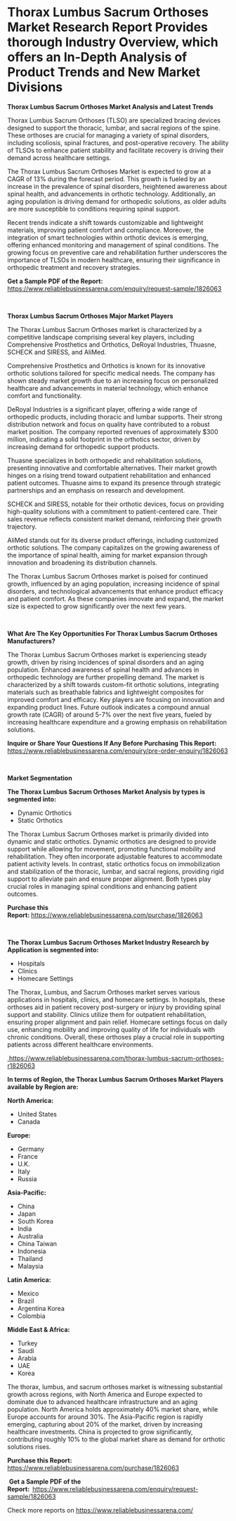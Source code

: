 <p><h1>Thorax Lumbus Sacrum Orthoses Market Research Report Provides thorough Industry Overview, which offers an In-Depth Analysis of Product Trends and New Market Divisions</h1></p><p><strong>Thorax Lumbus Sacrum Orthoses Market Analysis and Latest Trends</strong></p>
<p><p>Thorax Lumbus Sacrum Orthoses (TLSO) are specialized bracing devices designed to support the thoracic, lumbar, and sacral regions of the spine. These orthoses are crucial for managing a variety of spinal disorders, including scoliosis, spinal fractures, and post-operative recovery. The ability of TLSOs to enhance patient stability and facilitate recovery is driving their demand across healthcare settings.</p><p>The Thorax Lumbus Sacrum Orthoses Market is expected to grow at a CAGR of 13% during the forecast period. This growth is fueled by an increase in the prevalence of spinal disorders, heightened awareness about spinal health, and advancements in orthotic technology. Additionally, an aging population is driving demand for orthopedic solutions, as older adults are more susceptible to conditions requiring spinal support.</p><p>Recent trends indicate a shift towards customizable and lightweight materials, improving patient comfort and compliance. Moreover, the integration of smart technologies within orthotic devices is emerging, offering enhanced monitoring and management of spinal conditions. The growing focus on preventive care and rehabilitation further underscores the importance of TLSOs in modern healthcare, ensuring their significance in orthopedic treatment and recovery strategies.</p></p>
<p><strong>Get a Sample PDF of the Report:&nbsp;</strong> <a href="https://www.reliablebusinessarena.com/enquiry/request-sample/1826063?utm_campaign=2947&utm_medium=2&utm_source=Github&utm_content=ia&utm_term=05032025&utm_id=thorax-lumbus-sacrum-orthoses">https://www.reliablebusinessarena.com/enquiry/request-sample/1826063</a></p>
<p>&nbsp;</p>
<p><strong>Thorax Lumbus Sacrum Orthoses Major Market Players</strong></p>
<p><p>The Thorax Lumbus Sacrum Orthoses market is characterized by a competitive landscape comprising several key players, including Comprehensive Prosthetics and Orthotics, DeRoyal Industries, Thuasne, SCHECK and SIRESS, and AliMed. </p><p>Comprehensive Prosthetics and Orthotics is known for its innovative orthotic solutions tailored for specific medical needs. The company has shown steady market growth due to an increasing focus on personalized healthcare and advancements in material technology, which enhance comfort and functionality.</p><p>DeRoyal Industries is a significant player, offering a wide range of orthopedic products, including thoracic and lumbar supports. Their strong distribution network and focus on quality have contributed to a robust market position. The company reported revenues of approximately $300 million, indicating a solid footprint in the orthotics sector, driven by increasing demand for orthopedic support products.</p><p>Thuasne specializes in both orthopedic and rehabilitation solutions, presenting innovative and comfortable alternatives. Their market growth hinges on a rising trend toward outpatient rehabilitation and enhanced patient outcomes. Thuasne aims to expand its presence through strategic partnerships and an emphasis on research and development.</p><p>SCHECK and SIRESS, notable for their orthotic devices, focus on providing high-quality solutions with a commitment to patient-centered care. Their sales revenue reflects consistent market demand, reinforcing their growth trajectory.</p><p>AliMed stands out for its diverse product offerings, including customized orthotic solutions. The company capitalizes on the growing awareness of the importance of spinal health, aiming for market expansion through innovation and broadening its distribution channels.</p><p>The Thorax Lumbus Sacrum Orthoses market is poised for continued growth, influenced by an aging population, increasing incidence of spinal disorders, and technological advancements that enhance product efficacy and patient comfort. As these companies innovate and expand, the market size is expected to grow significantly over the next few years.</p></p>
<p>&nbsp;</p>
<p><strong>What Are The Key Opportunities For Thorax Lumbus Sacrum Orthoses Manufacturers?</strong></p>
<p><p>The Thorax Lumbus Sacrum Orthoses market is experiencing steady growth, driven by rising incidences of spinal disorders and an aging population. Enhanced awareness of spinal health and advances in orthopedic technology are further propelling demand. The market is characterized by a shift towards custom-fit orthotic solutions, integrating materials such as breathable fabrics and lightweight composites for improved comfort and efficacy. Key players are focusing on innovation and expanding product lines. Future outlook indicates a compound annual growth rate (CAGR) of around 5-7% over the next five years, fueled by increasing healthcare expenditure and a growing emphasis on rehabilitation solutions.</p></p>
<p><strong>Inquire or Share Your Questions If Any Before Purchasing This Report:</strong> <a href="https://www.reliablebusinessarena.com/enquiry/pre-order-enquiry/1826063?utm_campaign=2947&utm_medium=2&utm_source=Github&utm_content=ia&utm_term=05032025&utm_id=thorax-lumbus-sacrum-orthoses">https://www.reliablebusinessarena.com/enquiry/pre-order-enquiry/1826063</a></p>
<p>&nbsp;</p>
<p><strong>Market Segmentation</strong></p>
<p><strong>The Thorax Lumbus Sacrum Orthoses Market Analysis by types is segmented into:</strong></p>
<p><ul><li>Dynamic Orthotics</li><li>Static Orthotics</li></ul></p>
<p><p>The Thorax Lumbus Sacrum Orthoses market is primarily divided into dynamic and static orthotics. Dynamic orthotics are designed to provide support while allowing for movement, promoting functional mobility and rehabilitation. They often incorporate adjustable features to accommodate patient activity levels. In contrast, static orthotics focus on immobilization and stabilization of the thoracic, lumbar, and sacral regions, providing rigid support to alleviate pain and ensure proper alignment. Both types play crucial roles in managing spinal conditions and enhancing patient outcomes.</p></p>
<p><strong>Purchase this Report:&nbsp;</strong><a href="https://www.reliablebusinessarena.com/purchase/1826063?utm_campaign=2947&utm_medium=2&utm_source=Github&utm_content=ia&utm_term=05032025&utm_id=thorax-lumbus-sacrum-orthoses">https://www.reliablebusinessarena.com/purchase/1826063</a></p>
<p>&nbsp;</p>
<p><strong>The Thorax Lumbus Sacrum Orthoses Market Industry Research by Application is segmented into:</strong></p>
<p><ul><li>Hospitals</li><li>Clinics</li><li>Homecare Settings</li></ul></p>
<p><p>The Thorax, Lumbus, and Sacrum Orthoses market serves various applications in hospitals, clinics, and homecare settings. In hospitals, these orthoses aid in patient recovery post-surgery or injury by providing spinal support and stability. Clinics utilize them for outpatient rehabilitation, ensuring proper alignment and pain relief. Homecare settings focus on daily use, enhancing mobility and improving quality of life for individuals with chronic conditions. Overall, these orthoses play a crucial role in supporting patients across different healthcare environments.</p></p>
<p><a href="https://www.reliablebusinessarena.com/thorax-lumbus-sacrum-orthoses-r1826063?utm_campaign=2947&utm_medium=2&utm_source=Github&utm_content=ia&utm_term=05032025&utm_id=thorax-lumbus-sacrum-orthoses">&nbsp;https://www.reliablebusinessarena.com/thorax-lumbus-sacrum-orthoses-r1826063</a></p>
<p><strong>In terms of Region, the Thorax Lumbus Sacrum Orthoses Market Players available by Region are:</strong></p>
<p>
    <p> <strong> North America: </strong>
        <ul>
            <li>United States</li>
            <li>Canada</li>
        </ul>
        </p> 
    <p> <strong> Europe: </strong>
        <ul>
            <li>Germany</li>
            <li>France</li>
            <li>U.K.</li>
            <li>Italy</li>
            <li>Russia</li>
        </ul>
        </p> 
    <p> <strong> Asia-Pacific: </strong>
        <ul>
            <li>China</li>
            <li>Japan</li>
            <li>South Korea</li>
            <li>India</li>
            <li>Australia</li>
            <li>China Taiwan</li>
            <li>Indonesia</li>
            <li>Thailand</li>
            <li>Malaysia</li>
        </ul>
        </p> 
    <p> <strong> Latin America: </strong>
        <ul>
            <li>Mexico</li>
            <li>Brazil</li>
            <li>Argentina Korea</li>
            <li>Colombia</li>
        </ul>
        </p> 
    <p> <strong> Middle East & Africa: </strong>
        <ul>
            <li>Turkey</li>
            <li>Saudi</li>
            <li>Arabia</li>
            <li>UAE</li>
            <li>Korea</li>
        </ul>
    </p>
    </p>
<p><p>The thorax, lumbus, and sacrum orthoses market is witnessing substantial growth across regions, with North America and Europe expected to dominate due to advanced healthcare infrastructure and an aging population. North America holds approximately 40% market share, while Europe accounts for around 30%. The Asia-Pacific region is rapidly emerging, capturing about 20% of the market, driven by increasing healthcare investments. China is projected to grow significantly, contributing roughly 10% to the global market share as demand for orthotic solutions rises.</p></p>
<p><strong>Purchase this Report: </strong><a href="https://www.reliablebusinessarena.com/purchase/1826063?utm_campaign=2947&utm_medium=2&utm_source=Github&utm_content=ia&utm_term=05032025&utm_id=thorax-lumbus-sacrum-orthoses">https://www.reliablebusinessarena.com/purchase/1826063</a></p>
<p>&nbsp;<strong>Get a Sample PDF of the Report:&nbsp;&nbsp;</strong><a href="https://www.reliablebusinessarena.com/enquiry/request-sample/1826063?utm_campaign=2947&utm_medium=2&utm_source=Github&utm_content=ia&utm_term=05032025&utm_id=thorax-lumbus-sacrum-orthoses">https://www.reliablebusinessarena.com/enquiry/request-sample/1826063</a></p>
<p><strong></strong></p>
<p>Check more reports on <a href="https://www.reliablebusinessarena.com/?utm_campaign=2947&utm_medium=2&utm_source=Github&utm_content=ia&utm_term=05032025&utm_id=thorax-lumbus-sacrum-orthoses">https://www.reliablebusinessarena.com/</a></p>